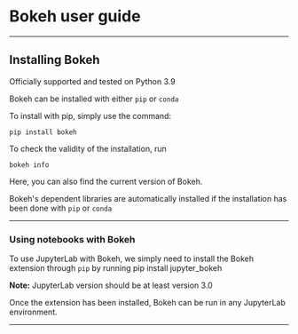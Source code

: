 # Bokeh user guide 

---

## Installing Bokeh 

Officially supported and tested on Python 3.9 

Bokeh can be installed with either `pip` or `conda` 

To install with pip, simply use the command: 
    
    pip install bokeh

To check the validity of the installation, run 
    
    bokeh info

Here, you can also find the current version of Bokeh. 

Bokeh's dependent libraries are automatically installed if the installation has been done with `pip` or `conda` 

---

### Using notebooks with Bokeh 
To use JupyterLab with Bokeh, we simply need to install the Bokeh extension through `pip` by running 
    pip install jupyter_bokeh

**Note:** JupyterLab version should be at least version 3.0 

Once the extension has been installed, Bokeh can be run in any JupyterLab environment. 

---



